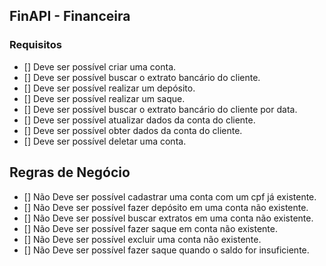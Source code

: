 ## FinAPI - Financeira

### Requisitos

- [] Deve ser possível criar uma conta.
- [] Deve ser possível buscar o extrato bancário do cliente.
- [] Deve ser possível realizar um depósito.
- [] Deve ser possível realizar um saque.
- [] Deve ser possível buscar o extrato bancário do cliente por data.
- [] Deve ser possível atualizar dados da conta do cliente.
- [] Deve ser possível obter dados da conta do cliente.
- [] Deve ser possível deletar uma conta.

## Regras de Negócio

- [] Não Deve ser possível cadastrar uma conta com um cpf já existente.
- [] Não Deve ser possível fazer depósito em uma conta não existente.
- [] Não Deve ser possível buscar extratos em uma conta não existente.
- [] Não Deve ser possível fazer saque em conta não existente.
- [] Não Deve ser possível excluir uma conta não existente.
- [] Não Deve ser possível fazer saque quando o saldo for insuficiente.